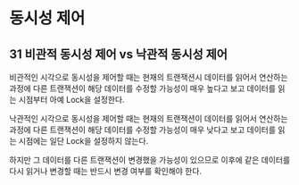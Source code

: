 # 동시성 제어
## 31 비관적 동시성 제어 vs 낙관적 동시성 제어
비관적인 시각으로 동시성을 제어할 때는 현재의 트랜잭션시 데이터를 읽어서 연산하는 과정에 다른 트랜잭션이 해당 데이터를 수정할 가능성이 매우 높다고 보고 데이터를 읽는 시점부터 아예 Lock을 설정한다.

낙관적인 시각으로 동시성을 제어할 때는 현재의 트랜잭션이 데이터를 읽어서 연산하는 과정에 다른 트랜잭션이 해당 데이터를 수정할 가능성이 매우 낮다고 보고 데이터를 읽는 시점에는 일단 Lock을 설정하지 않는다.

하지만 그 데이터를 다른 트랜잭션이 변경했을 가능성이 있으므로 이후에 같은 데이터를 다시 읽거나 변경할 때는 반드시 변경 여부를 확인해야 한다.
